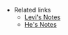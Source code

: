 - Related links
    - [Levi's Notes](https://leetah666.github.io/Notes/#/)
    - [He's Notes](https://hbs2000.github.io/Gpaper/#/)